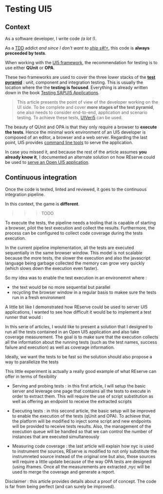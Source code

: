 # Testing UI5

## Context

As a software developer, I write code *(a lot !)*.

As a [TDD](https://en.wikipedia.org/wiki/Test-driven_development) addict *and since I don't want to [ship s#!+](https://www.artima.com/weblogs/viewpost.jsp?thread=7588)*, this code is **always preceeded by tests**.

When working with the [UI5 framework](https://openui5.org/), the recommendation for testing is to use either **QUnit** or **OPA**.

These two frameworks are used to cover the three lower stacks of the [**test pyramid**](https://martinfowler.com/articles/practical-test-pyramid.html) : unit, component and integration testing. This is usually the location where the the **testing is focused**. Everything is already written down in the book [Testing SAPUI5 Applications](https://www.sap-press.com/testing-sapui5-applications_5056/).

> This article presents the point of view of the developer working on the UI side. To be complete and cover **more stages of the test pyramid**, one also needs to consider end-to-end, application and scenario testing. To achieve these tests, [UIVeri5](https://github.com/SAP/ui5-uiveri5) can be used.

The beauty of QUnit and OPA is that they only require a browser to **execute the tests**. Hence the minimal work environment of an UI5 developer is composed of an editor, a browser and a web server. Regarding the last point, UI5 provides [command line tools](https://sap.github.io/ui5-tooling/pages/CLI/) to serve the application.

In case you missed it, and because the rest of the article assumes **you already know it**, I documented an alternate solution on how REserve could be used to [serve an Open UI5 application](../openui5.md).

## Continuous integration

Once the code is tested, linted and reviewed, it goes to the continuous integration pipeline.

In this context, the game is **different**.

>>> TODO

To execute the tests, the pipeline needs a tooling that is capable of starting a browser, pilot the test execution and collect the results. Furthermore, the process can be configured to collect code coverage during the tests execution.

In the current pipeline implementation, all the tests are executed sequentially in the same browser window. This model is not scalable because the more tests, the slower the execution and also the javascript language being garbage collected the memory can grow very quickly (which  slows down the execution even faster).

So my idea was to enable the test execution in an environemnt where :
- the text would be no more sequential but parallel
- recycling the browser window in a regular basis to makee sure the tests run in a fresh environment

A little bit like I demonstrated how REserve could be used to server UI5 applications, I wanted to see how difficult it would be to implement a test runner that would :


In this serie of articles, I would like to present a solution that I designed to run all the tests contained in an Open UI5 application and also take coverage measurement.
The goal is to make sure that the execution collects all the information about the running tests (such as the test names, success failure and execution) as well as coverage information.

Ideally, we want the tests to be fast so the solution should also propose a way to parallelize the tests

This little experiment is actually a really good example of what REserve can offer in terms of flexibility


* Serving and probing tests : in this first article, I will setup the basic server and leverage one page that contains all the tests to execute in order to extract them. This will require the use of script substitution as well as offering an endpoint to receive the extracted scripts

* Executing tests : in this second article, the basic setup will be improved to enable the execution of the tests (qUnit and OPA). To achieve that, the platform will be modified to inject some script and new endpoints will be provided to receive tests results. Also,  the management of the execution queue will be handled so that we can control the number of instances that are executed simultaneously

* Measuring code coverage : the last article will explain how nyc is used to instrument the sources, REserve is modified to not only substitute the instrumneted source instead of the original one but also, those sources will require a little update because of the way OPA tests are designed (using iframes. Once all the measurements are extracted ,nyc will be used to merge the coverage and generate a report.

Disclaimer : this article provides details about a proof of concept. The code is far from being perfect (and can surely be improved).